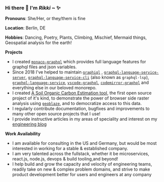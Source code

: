### Hi there 👋 I'm *Rikki* ~ :sparkles:

**Pronouns**: She/Her, or they/them is fine

**Location**: Berlin, DE

**Hobbies**: Dancing, Poetry, Plants, Climbing, Mischief, Mermaid things, Geospatial analysis for the earth!

**Projects**
* I created [`monaco-graphql`](https://github.org/graphql/graphiql/blob/main/packages/monaco-graphql) which provides full language features for graphql files and json variables. 
* Since 2018 I've helped to maintain [`graphiql`](https://github.org/graphql/graphiql/blob/main/packages/graphiql) , [`graphql-language-service-server`](https://github.org/graphql/graphiql/blob/main/packages/graphql-language-service-server), [`graphql-language-service-cli`](https://github.org/graphql/graphiql/blob/main/packages/graphql-language-service-cli) (also known as `graphql-lsp`), [`graphql-language-service`](https://github.org/graphql/graphiql/blob/main/packages/graphql-language-service), [`vscode-graphql`](https://github.org/graphql/graphiql/blob/main/packages/vscode-graphql), [`codemirror-graphql`](https://github.org/graphql/graphiql/blob/main/packages/codemirror-graphql) and everything else in our beloved monorepo. 
* I created [A Soil Organic Carbon Estimation tool](https://geoblaze-gsoc.vercel.app), the first open source project of it's kind, to demonstrate the power of browser side raster analysis using [`geoblaze`](https://geoblaze.io), and to democratize access to this data.
* I regularly contribute documentation, bugfixes and improvements to many other open source projects that I use!
* I provide instructive articles in my areas of speciality and interest on my [engineering blog](https://rikki.dev/posts)

**Work Availability**

* I am available for consulting in the US and Germany, but would be most interested in working for a stable & established company.
* I am very talented across the fullstack, whether it be microservices, react.js, node.js, devops & build tooling,and beyond!
* I help build and grow the capacity and velocity of engineering teams, readily take on new & complex problem domains, and strive to make product development better for users and engineers at any company
